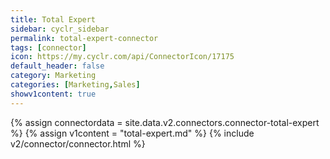 ```yaml
---
title: Total Expert
sidebar: cyclr_sidebar
permalink: total-expert-connector
tags: [connector]
icon: https://my.cyclr.com/api/ConnectorIcon/17175
default_header: false
category: Marketing
categories: [Marketing,Sales]
showv1content: true
---
```

{% assign connectordata = site.data.v2.connectors.connector-total-expert %}
{% assign v1content = "total-expert.md" %}
{% include v2/connector/connector.html %}	